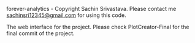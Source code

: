 forever-analytics - Copyright Sachin Srivastava. Please contact me sachinsri12345@gmail.com for using this code.

The web interface for the project.
Please check PlotCreator-Final for the final commit of the project.
